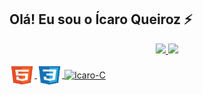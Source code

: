 ## Olá! Eu sou o Ícaro Queiroz ⚡

<!--
**icaroQre/icaroQre** is a ✨ _special_ ✨ repository because its `README.md` (this file) appears on your GitHub profile.

Here are some ideas to get you started:

- 🔭 I’m currently working on ...
- 🌱 I’m currently learning ...
- 👯 I’m looking to collaborate on ...
- 🤔 I’m looking for help with ...
- 💬 Ask me about ...
- 📫 How to reach me: ...
- 😄 Pronouns: ...
- ⚡ Fun fact: ...
-->

  <div align="center">
    <a href="https://github.com/icaroQre">
    <img height="180em" src="https://github-readme-stats.vercel.app/api?username=icaroQre&show_icons=true&theme=dark&include_all_commits=true&count_private=true"/>
    <img height="180em" src="https://github-readme-stats.vercel.app/api/top-langs/?username=icaroQre&layout=compact&langs_count=7&theme=dark"/>
  </div>
  
  <div style="display: inline_block"><br>
    <img align="center" alt="Icaro-HTML" height="30" width="40" src="https://raw.githubusercontent.com/devicons/devicon/master/icons/html5/html5-original.svg">
    <img align="center" alt="Icaro-CSS" height="30" width="40" src="https://raw.githubusercontent.com/devicons/devicon/master/icons/css3/css3-original.svg">
    <img align="center" alt="Icaro-C" height="30" width="40" src="https://cdn.jsdelivr.net/gh/devicons/devicon/icons/c/c-original.svg" />
  </div>
